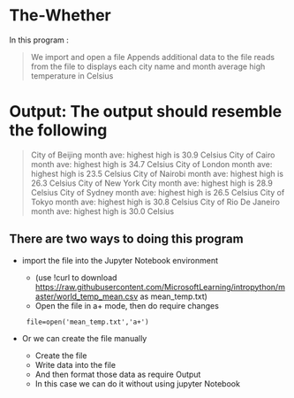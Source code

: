 # The-Whether

In this program :

> We import and open a file
> Appends additional data to the file
> reads from the file to displays each city name and month average high temperature in Celsius


# Output: The output should resemble the following

> City of Beijing month ave: highest high is 30.9 Celsius
> City of Cairo month ave: highest high is 34.7 Celsius
> City of London month ave: highest high is 23.5 Celsius
> City of Nairobi month ave: highest high is 26.3 Celsius
> City of New York City month ave: highest high is 28.9 Celsius
> City of Sydney month ave: highest high is 26.5 Celsius
> City of Tokyo month ave: highest high is 30.8 Celsius
> City of Rio De Janeiro month ave: highest high is 30.0 Celsius


## There are two ways to doing this program

* import the file into the Jupyter Notebook environment
  - (use !curl to download https://raw.githubusercontent.com/MicrosoftLearning/intropython/master/world_temp_mean.csv as mean_temp.txt)
  - Open the file in a+ mode, then do require changes
   ```
    file=open('mean_temp.txt','a+')
   ```

* Or we can create the file manually
  - Create the file
  - Write data into the file
  - And then format those data as require Output
  - In this case we can do it without using jupyter Notebook  
